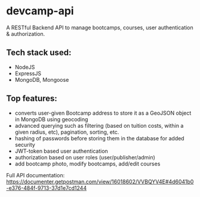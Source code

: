 # devcamp-api

A RESTful Backend API to manage bootcamps, courses, user authentication & authorization. 

## Tech stack used:
- NodeJS
- ExpressJS
- MongoDB, Mongoose

## Top features:
- converts user-given Bootcamp address to store it as a GeoJSON object in MongoDB using geocoding
- advanced querying such as filtering (based on tuition costs, within a given radius, etc), pagination, sorting, etc.
- hashing of passwords before storing them in the database for added security
- JWT-token based user authentication
- authorization based on user roles (user/publisher/admin)
- add bootcamp photo, modify bootcamps, add/edit courses

Full API documentation: https://documenter.getpostman.com/view/16018602/VVBQYV4E#4d6041b0-e376-484f-9713-37d1e7cd1244 


